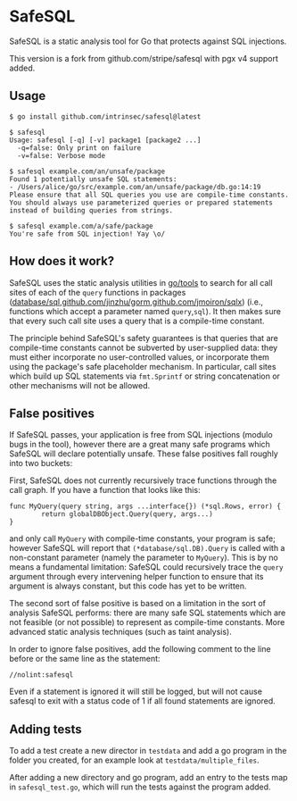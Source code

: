 SafeSQL
=======

SafeSQL is a static analysis tool for Go that protects against SQL injections.

This version is a fork from github.com/stripe/safesql with pgx v4 support added.

Usage
-----

```
$ go install github.com/intrinsec/safesql@latest

$ safesql
Usage: safesql [-q] [-v] package1 [package2 ...]
  -q=false: Only print on failure
  -v=false: Verbose mode

$ safesql example.com/an/unsafe/package
Found 1 potentially unsafe SQL statements:
- /Users/alice/go/src/example.com/an/unsafe/package/db.go:14:19
Please ensure that all SQL queries you use are compile-time constants.
You should always use parameterized queries or prepared statements
instead of building queries from strings.

$ safesql example.com/a/safe/package
You're safe from SQL injection! Yay \o/
```


How does it work?
-----------------

SafeSQL uses the static analysis utilities in [go/tools][tools] to search for
all call sites of each of the `query` functions in packages ([database/sql][sql],[github.com/jinzhu/gorm][gorm],[github.com/jmoiron/sqlx][sqlx])
(i.e., functions which accept a parameter named `query`,`sql`). It then makes
sure that every such call site uses a query that is a compile-time constant.

The principle behind SafeSQL's safety guarantees is that queries that are
compile-time constants cannot be subverted by user-supplied data: they must
either incorporate no user-controlled values, or incorporate them using the
package's safe placeholder mechanism. In particular, call sites which build up
SQL statements via `fmt.Sprintf` or string concatenation or other mechanisms
will not be allowed.

[tools]: https://godoc.org/golang.org/x/tools/go
[sql]: http://golang.org/pkg/database/sql/
[sqlx]: https://github.com/jmoiron/sqlx
[gorm]: https://github.com/jinzhu/gorm

False positives
---------------

If SafeSQL passes, your application is free from SQL injections (modulo bugs in
the tool), however there are a great many safe programs which SafeSQL will
declare potentially unsafe. These false positives fall roughly into two buckets:

First, SafeSQL does not currently recursively trace functions through the call
graph. If you have a function that looks like this:

    func MyQuery(query string, args ...interface{}) (*sql.Rows, error) {
            return globalDBObject.Query(query, args...)
    }

and only call `MyQuery` with compile-time constants, your program is safe;
however SafeSQL will report that `(*database/sql.DB).Query` is called with a
non-constant parameter (namely the parameter to `MyQuery`). This is by no means
a fundamental limitation: SafeSQL could recursively trace the `query` argument
through every intervening helper function to ensure that its argument is always
constant, but this code has yet to be written.


The second sort of false positive is based on a limitation in the sort of
analysis SafeSQL performs: there are many safe SQL statements which are not
feasible (or not possible) to represent as compile-time constants. More advanced
static analysis techniques (such as taint analysis).

In order to ignore false positives, add the following comment to the line before
or the same line as the statement:
```
//nolint:safesql
```

Even if a statement is ignored it will still be logged, but will not cause 
safesql to exit with a status code of 1 if all found statements are ignored.

Adding tests
---------------
To add a test create a new director in `testdata` and add a go program in the 
folder you created, for an example look at `testdata/multiple_files`.

After adding a new directory and go program, add an entry to the tests map in 
`safesql_test.go`, which will run the tests against the program added.
